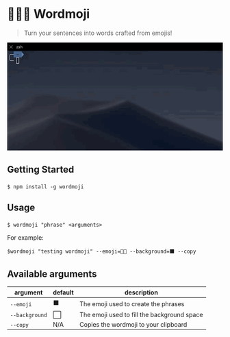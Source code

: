 # 🧙🏼‍♂️ Wordmoji
> Turn your sentences into words crafted from emojis!

![How to use Wordmoji](docs/usage.gif "A simple example using basic arguments")

## Getting Started

`$ npm install -g wordmoji`

## Usage

`$ wordmoji "phrase" <arguments>`

For example:

`$wordmoji "testing wordmoji" --emoji=󠁧󠁢󠁥󠁮󠁧👍🏼 --background=⬛️ --copy`

## Available arguments

| argument | default | description |
| --- | --- | --- |
| `--emoji` | ⬛️ | The emoji used to create the phrases |
| `--background` | ⬜️ | The emoji used to fill the background space |
| `--copy` | N/A | Copies the wordmoji to your clipboard |